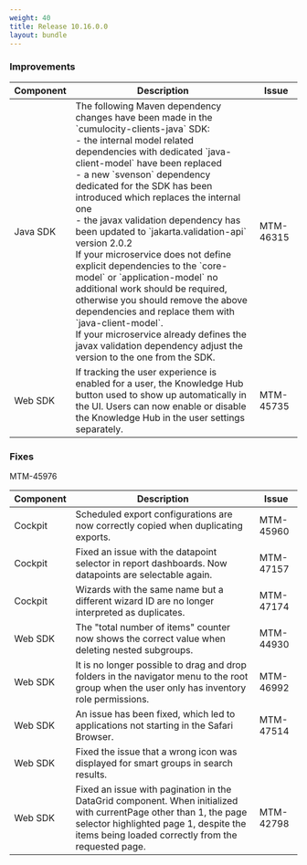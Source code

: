 ```yaml
---
weight: 40
title: Release 10.16.0.0
layout: bundle
---
```


<!--10.15.1.0 - 10.15.118.0-->

### Improvements

<div><table ><colgroup>
<col style="width: 15%;"><col style="width: 70%;"><col style="width: 15%;"></colgroup>
<thead><tr>
<th>
Component</th>
<th>
Description</th>
<th>
Issue</th>
</tr>
</thead><tbody>

<tr>
<td>
Java SDK</td>
<td> The following Maven dependency changes have been made in the `cumulocity-clients-java` SDK:
<br>- the internal model related dependencies with dedicated `java-client-model` have been replaced
<br>- a new `svenson` dependency dedicated for the SDK has been introduced which replaces the internal one
<br>- the javax validation dependency has been updated to `jakarta.validation-api` version 2.0.2
<br>If your microservice does not define explicit dependencies to the `core-model` or `application-model` no additional work should be required, otherwise you should remove the above dependencies and replace them with `java-client-model`.
<br>If your microservice already defines the javax validation dependency adjust the  version to the one from the SDK. </td>
<td>
MTM-46315</td>
</tr>

<tr>
<td>
 Web SDK </td>
<td> If tracking the user experience is enabled for a user, the Knowledge Hub button used to show up automatically in the UI. Users can now enable or disable the Knowledge Hub in the user settings separately. </td>
<td>
MTM-45735</td>
</tr>

</tbody></table></div>


### Fixes

<div><table ><colgroup>
<col style="width: 15%;"><col style="width: 70%;"><col style="width: 15%;"></colgroup>
<thead><tr>
<th>
Component</th>
<th>
Description</th>
<th>
Issue</th>
</tr>
</thead><tbody>

<tr>
<td>
Cockpit</td>
<td> Scheduled export configurations are now correctly copied when duplicating exports. </td>
<td>
MTM-45960</td>
</tr>

<tr>
<td>
Cockpit</td>
<td> Fixed an issue with the datapoint selector in report dashboards. Now datapoints are selectable again. </td>
<td>
MTM-47157</td>
</tr>

<tr>
<td>
Cockpit</td>
<td> Wizards with the same name but a different wizard ID are no longer interpreted as duplicates. </td>
<td>
MTM-47174</td>
</tr>

<tr>
<td>
Web SDK</td>
<td> The "total number of items" counter now shows the correct value when deleting nested subgroups. </td>
<td>
MTM-44930</td>
</tr>

<tr>
<td>
Web SDK</td>
<td> It is no longer possible to drag and drop folders in the navigator menu to the root group when the user only has inventory role permissions. </td>
<td>
MTM-46992</td>
</tr>

<tr>
<td>
Web SDK</td>
<td> An issue has been fixed, which led to applications not starting in the Safari Browser. </td>
<td>
MTM-47514</td>
</tr>

<tr>
<td>
Web SDK</td>
<td> Fixed the issue that a wrong icon was displayed for smart groups in search results. </td>
MTM-45976</td>
</tr>

<tr>
<td>
Web SDK</td>
<td> Fixed an issue with pagination in the DataGrid component. When initialized with currentPage other than 1, the page selector highlighted page 1, despite the items being loaded correctly from the requested page.</td>
<td>
MTM-42798</td>
</tr>

</tbody></table></div>
